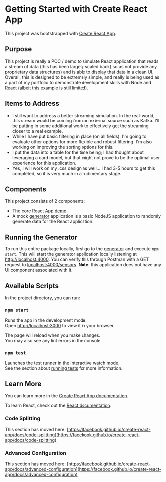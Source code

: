 # Getting Started with Create React App

This project was bootstrapped with [Create React App](https://github.com/facebook/create-react-app).

## Purpose

This project is really a POC / demo to simulate React application that reads a stream of data (this has been largely scaled back)
so as not provide any proprietary data structures) and is able to display that data in a clean UI.  Overall, this is designed to be 
extremely simple, and really is being used as a part of my portfolio to demonstrate development skills with Node and React (albeit this
example is still limited).

## Items to Address

- I still want to address a better streaming simulation.  In the real-world, this stream would be coming from an external source such as Kafka.
I'll be putting in some additional work to effectively get the streaming closer to a real example.
- While I have put basic filtering in place (on all fields), I'm going to evaluate other options for more 
flexible and robust filtering.  I'm also working on improving the sorting options for this.
- I put the data into a table for the time being; I had thought about leveraging a card model, but that might not prove to be
the optimal user experience for this application.
- Yes, I will work on my .css design as well... I had 3-5 hours to get this completed, so it is very much in a rudimentary stage.

## Components

This project consists of 2 components:  
- The core React App [demo](./)
- A mock [generator](../sensor-stream-generator) application is a basic NodeJS application to randomly generate data for the React application. 

## Running the Generator

To run this entire package locally, first go to the [generator](../sensor-stream-generator) and execute `npm start`.  This will start the generator 
application locally listening at [http://localhost:4000](http://localhost:4000).  You can verify this through Postman with a GET request to [localhost:4000/sensors](http://localhost:4000/sensors).
**Note**: this application does not have any UI component associated with it.

## Available Scripts

In the project directory, you can run:

### `npm start`

Runs the app in the development mode.\
Open [http://localhost:3000](http://localhost:3000) to view it in your browser.

The page will reload when you make changes.\
You may also see any lint errors in the console.

### `npm test`

Launches the test runner in the interactive watch mode.\
See the section about [running tests](https://facebook.github.io/create-react-app/docs/running-tests) for more information.

## Learn More

You can learn more in the [Create React App documentation](https://facebook.github.io/create-react-app/docs/getting-started).

To learn React, check out the [React documentation](https://reactjs.org/).

### Code Splitting

This section has moved here: [https://facebook.github.io/create-react-app/docs/code-splitting](https://facebook.github.io/create-react-app/docs/code-splitting)

### Advanced Configuration

This section has moved here: [https://facebook.github.io/create-react-app/docs/advanced-configuration](https://facebook.github.io/create-react-app/docs/advanced-configuration)
